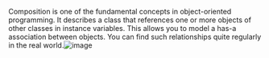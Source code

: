 Composition is one of the fundamental concepts in object-oriented programming. It describes a class that references one or more objects of other classes in instance variables. This allows you to model a has-a association between objects. You can find such relationships quite regularly in the real world.![image](https://github.com/CaioLariel/car-project/assets/112914813/00168b04-eb55-44c1-b18a-536b1cdc9913)
